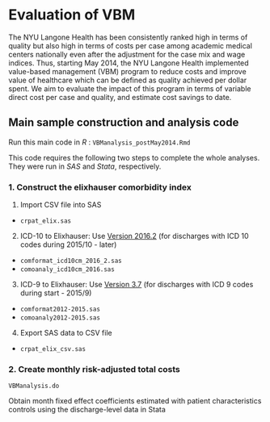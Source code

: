 # Evaluation of VBM

The NYU Langone Health has been consistently ranked high in terms of quality but also high in terms of costs per case among academic medical centers nationally even after the adjustment for the case mix and wage indices. Thus, starting May 2014, the NYU Langone Health implemented value-based management (VBM) program to reduce costs and improve value of healthcare which can be defined as quality achieved per dollar spent. We aim to evaluate the impact of this program in terms of variable direct cost per case and quality, and estimate cost savings to date.

## Main sample construction and analysis code
Run this main code in *R* :
`VBManalysis_postMay2014.Rmd`

This code requires the following two steps to complete the whole analyses. They were run in _SAS_ and _Stata_, respectively.

### 1. Construct the elixhauser comorbidity index
1. Import CSV file into SAS
  - `crpat_elix.sas`
2. ICD-10 to Elixhauser: Use [Version 2016.2](https://www.hcup-us.ahrq.gov/toolssoftware/comorbidityicd10/comorbidity_icd10.jsp)
(for discharges with ICD 10 codes during 2015/10 - later)
  - `comformat_icd10cm_2016_2.sas`
  - `comoanaly_icd10cm_2016.sas`
3. ICD-9 to Elixhauser: Use [Version 3.7](https://www.hcup-us.ahrq.gov/toolssoftware/comorbidity/comorbidity.jsp#download)
(for discharges with ICD 9 codes during start - 2015/9)
  - `comformat2012-2015.sas`
  - `comoanaly2012-2015.sas`
4. Export SAS data to CSV file
  - `crpat_elix_csv.sas`

### 2. Create monthly risk-adjusted total costs
`VBManalysis.do`

Obtain month fixed effect coefficients estimated with patient characteristics controls using the discharge-level data in Stata
